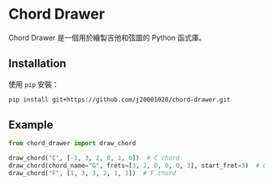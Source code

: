 # Chord Drawer

Chord Drawer 是一個用於繪製吉他和弦圖的 Python 函式庫。

## Installation

使用 `pip` 安裝：

```bash
pip install git+https://github.com/j20001020/chord-drawer.git
```

## Example


```python
from chord_drawer import draw_chord

draw_chord("C", [-1, 3, 2, 0, 1, 0])  # C chord
draw_chord(chord_name="G", frets=[3, 2, 0, 0, 0, 3], start_fret=3)  # G chord, starting from fret 3
draw_chord("F", [1, 3, 3, 2, 1, 1])  # F chord
```